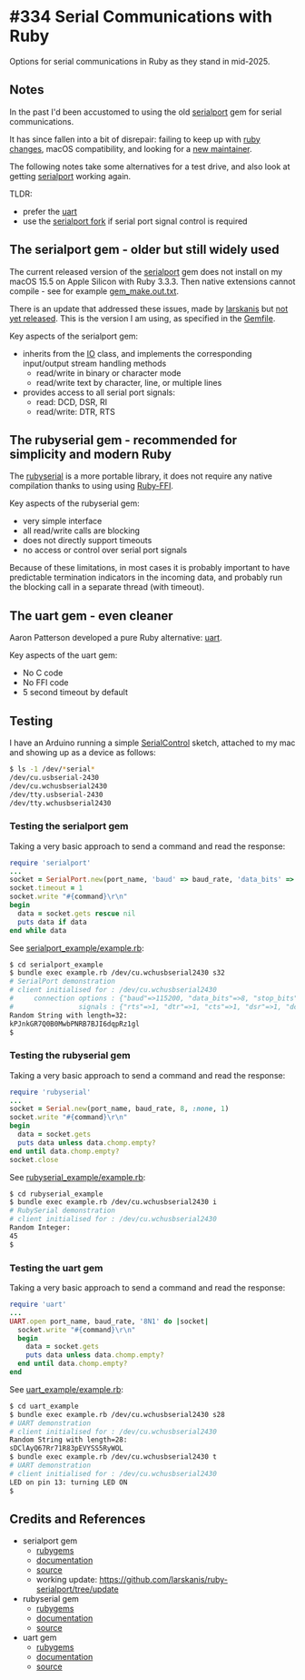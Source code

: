 # #334 Serial Communications with Ruby

Options for serial communications in Ruby as they stand in mid-2025.

## Notes

In the past I'd been accustomed to using the old
[serialport](https://rubygems.org/gems/serialport)
gem for serial communications.

It has since fallen into a bit of disrepair:
failing to keep up with [ruby changes](https://github.com/hparra/ruby-serialport/issues/69),
macOS compatibility,
and looking for a [new maintainer](https://github.com/hparra/ruby-serialport/discussions/77).

The following notes take some alternatives for a test drive, and also look at getting
[serialport](https://rubygems.org/gems/serialport) working again.

TLDR:

* prefer the [uart](https://rubygems.org/gems/uart)
* use the [serialport fork](https://github.com/hparra/ruby-serialport/pull/79) if serial port signal control is required

## The serialport gem - older but still widely used

The current released version of the
[serialport](https://rubygems.org/gems/serialport)
gem does not install on my macOS 15.5 on Apple Silicon with Ruby 3.3.3.
Then native extensions cannot compile - see for example [gem_make.out.txt](./serialport_example/gem_make.out.txt).

There is an update that addressed these issues, made by
[larskanis](https://github.com/larskanis/ruby-serialport/tree/update)
but [not yet released](https://github.com/hparra/ruby-serialport/pull/79).
This is the version I am using, as specified in the [Gemfile](./serialport_example/Gemfile).

Key aspects of the serialport gem:

* inherits from the [IO](https://rubydoc.info/stdlib/core/IO) class, and implements the corresponding input/output stream handling methods
    * read/write in binary or character mode
    * read/write text by character, line, or multiple lines
* provides access to all serial port signals:
    * read: DCD, DSR, RI
    * read/write: DTR, RTS

## The rubyserial gem - recommended for simplicity and modern Ruby

The [rubyserial](https://rubygems.org/gems/rubyserial) is a more portable library,
it does not require any native compilation thanks to using using [Ruby-FFI](https://github.com/ffi/ffi/wiki).

Key aspects of the rubyserial gem:

* very simple interface
* all read/write calls are blocking
* does not directly support timeouts
* no access or control over serial port signals

Because of these limitations, in most cases it is probably important to have predictable termination indicators in the incoming data,
and probably run the blocking call in a separate thread (with timeout).

## The uart gem - even cleaner

Aaron Patterson developed a pure Ruby alternative:
[uart](https://rubygems.org/gems/uart).

Key aspects of the uart gem:

* No C code
* No FFI code
* 5 second timeout by default

## Testing

I have an Arduino running a simple
[SerialControl](https://leap.tardate.com/playground/serialcontrol/)
sketch, attached to my mac and showing up as a device as follows:

```sh
$ ls -1 /dev/*serial*
/dev/cu.usbserial-2430
/dev/cu.wchusbserial2430
/dev/tty.usbserial-2430
/dev/tty.wchusbserial2430
```

### Testing the serialport gem

Taking a very basic approach to send a command and read the response:

```ruby
require 'serialport'
...
socket = SerialPort.new(port_name, 'baud' => baud_rate, 'data_bits' => 8, 'stop_bits' => 1, 'parity' => SerialPort::NONE)
socket.timeout = 1
socket.write "#{command}\r\n"
begin
  data = socket.gets rescue nil
  puts data if data
end while data
```

See [serialport_example/example.rb](./serialport_example/example.rb):

```sh
$ cd serialport_example
$ bundle exec example.rb /dev/cu.wchusbserial2430 s32
# SerialPort demonstration
# client initialised for : /dev/cu.wchusbserial2430
#     connection options : {"baud"=>115200, "data_bits"=>8, "stop_bits"=>1, "parity"=>0}
#                signals : {"rts"=>1, "dtr"=>1, "cts"=>1, "dsr"=>1, "dcd"=>1, "ri"=>1}
Random String with length=32:
kPJnkGR7Q0B0MwbPNRB7BJI6dqpRz1gl
$
```

### Testing the rubyserial gem

Taking a very basic approach to send a command and read the response:

```ruby
require 'rubyserial'
...
socket = Serial.new(port_name, baud_rate, 8, :none, 1)
socket.write "#{command}\r\n"
begin
  data = socket.gets
  puts data unless data.chomp.empty?
end until data.chomp.empty?
socket.close
```

See [rubyserial_example/example.rb](./rubyserial_example/example.rb):

```sh
$ cd rubyserial_example
$ bundle exec example.rb /dev/cu.wchusbserial2430 i
# RubySerial demonstration
# client initialised for : /dev/cu.wchusbserial2430
Random Integer:
45
$
```

### Testing the uart gem

Taking a very basic approach to send a command and read the response:

```ruby
require 'uart'
...
UART.open port_name, baud_rate, '8N1' do |socket|
  socket.write "#{command}\r\n"
  begin
    data = socket.gets
    puts data unless data.chomp.empty?
  end until data.chomp.empty?
end
```

See [uart_example/example.rb](./uart_example/example.rb):

```sh
$ cd uart_example
$ bundle exec example.rb /dev/cu.wchusbserial2430 s28
# UART demonstration
# client initialised for : /dev/cu.wchusbserial2430
Random String with length=28:
sDClAyQ67Rr71R83pEVYSS5RyWOL
$ bundle exec example.rb /dev/cu.wchusbserial2430 t
# UART demonstration
# client initialised for : /dev/cu.wchusbserial2430
LED on pin 13: turning LED ON
$
```

## Credits and References

* serialport gem
    * [rubygems](https://rubygems.org/gems/serialport)
    * [documentation](https://www.rubydoc.info/gems/serialport/1.3.2)
    * [source](https://github.com/hparra/ruby-serialport/)
    * working update: <https://github.com/larskanis/ruby-serialport/tree/update>
* rubyserial gem
    * [rubygems](https://rubygems.org/gems/rubyserial)
    * [documentation](https://www.rubydoc.info/gems/rubyserial/0.6.0)
    * [source](https://github.com/hybridgroup/rubyserial)
* uart gem
    * [rubygems](https://rubygems.org/gems/uart)
    * [documentation](https://www.rubydoc.info/gems/uart/1.0.0)
    * [source](https://github.com/tenderlove/uart)
